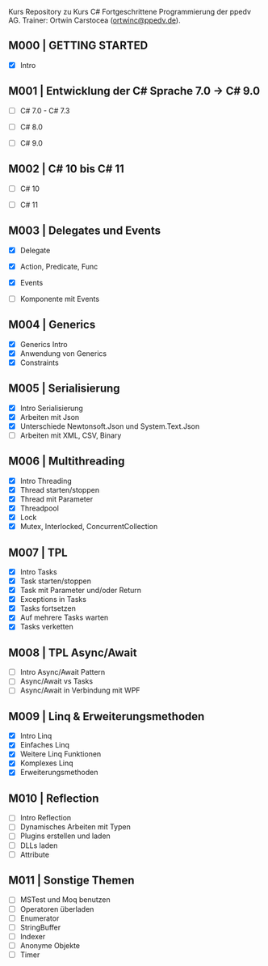 Kurs Repository zu Kurs C# Fortgeschrittene Programmierung der ppedv AG. Trainer: Ortwin Carstocea (ortwinc@ppedv.de). 

## M000 | GETTING STARTED
- [x] Intro

## M001 | Entwicklung der C# Sprache 7.0 -> C# 9.0

- [ ] C# 7.0 - C# 7.3
- [ ] C# 8.0
- [ ] C# 9.0


## M002 | C# 10 bis C# 11

- [ ] C# 10
- [ ] C# 11


## M003 | Delegates und Events

- [x] Delegate
- [x] Action, Predicate, Func
- [x] Events
- [ ] Komponente mit Events


## M004 | Generics

- [x] Generics Intro
- [x] Anwendung von Generics
- [x] Constraints

## M005 | Serialisierung

- [x] Intro Serialisierung
- [x] Arbeiten mit Json
- [x] Unterschiede Newtonsoft.Json und System.Text.Json
- [ ] Arbeiten mit XML, CSV, Binary

## M006 | Multithreading

- [x] Intro Threading
- [x] Thread starten/stoppen
- [x] Thread mit Parameter
- [x] Threadpool
- [x] Lock
- [x] Mutex, Interlocked, ConcurrentCollection

## M007 | TPL

- [x] Intro Tasks
- [x] Task starten/stoppen
- [x] Task mit Parameter und/oder Return
- [x] Exceptions in Tasks
- [x] Tasks fortsetzen
- [x] Auf mehrere Tasks warten
- [x] Tasks verketten

## M008 | TPL Async/Await

- [ ] Intro Async/Await Pattern
- [ ] Async/Await vs Tasks
- [ ] Async/Await in Verbindung mit WPF

## M009 | Linq & Erweiterungsmethoden

- [x] Intro Linq
- [x] Einfaches Linq
- [x] Weitere Linq Funktionen
- [x] Komplexes Linq
- [x] Erweiterungsmethoden

## M010 | Reflection

- [ ] Intro Reflection
- [ ] Dynamisches Arbeiten mit Typen
- [ ] Plugins erstellen und laden
- [ ] DLLs laden
- [ ] Attribute

## M011 | Sonstige Themen

- [ ] MSTest und Moq benutzen
- [ ] Operatoren überladen
- [ ] Enumerator
- [ ] StringBuffer
- [ ] Indexer
- [ ] Anonyme Objekte
- [ ] Timer
